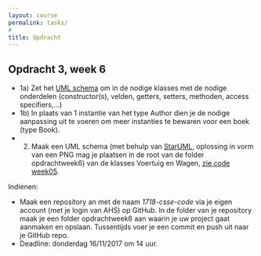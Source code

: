 ```yaml
---
layout: course
permalink: tasks/
#
title: Opdracht
---
```


## Opdracht 3, week 6
- 1a) Zet het [UML schema](https://i.stack.imgur.com/vCgMF.png) om in de nodige klasses met de nodige onderdelen (constructor(s), velden, getters, setters, methoden, access specifiers,...)
- 1b) In plaats van 1 instantie van het type Author dien je de nodige aanpassing uit te voeren om meer instanties te bewaren voor een boek (type Book).
- 2) Maak een UML schema (met behulp van [StarUML](http://staruml.io), oplossing in vorm van een PNG mag je plaatsen in de root van de folder opdrachtweek6) van de klasses Voertuig en Wagen, [zie code week05](https://github.com/gdmgent/1718-csse-code/tree/master/week05).

Indienen:
- Maak een repository an met de naam *1718-csse-code* via je eigen account (met je login van AHS) op GitHub. In de folder van je repository maak je een folder opdrachtweek6 aan waarin je uw project gaat aanmaken en opslaan. Tussentijds voer je een commit en push uit naar je GitHub repo.
- Deadline: donderdag 16/11/2017 om 14 uur.